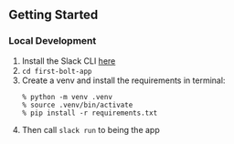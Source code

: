 ## Getting Started
### Local Development
1. Install the Slack CLI [here](https://docs.slack.dev/tools/slack-cli/guides/installing-the-slack-cli-for-mac-and-linux)
2. `cd first-bolt-app`
3. Create a venv and install the requirements in terminal:
    ```
    % python -m venv .venv
    % source .venv/bin/activate
    % pip install -r requirements.txt
    ```
4. Then call `slack run` to being the app
